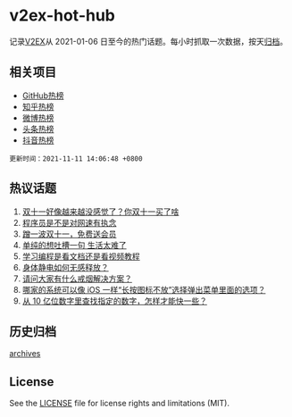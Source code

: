# v2ex-hot-hub

 记录[V2EX](https://www.v2ex.com/)从 2021-01-06 日至今的热门话题。每小时抓取一次数据，按天[归档](archives)。
 
 ## 相关项目

- [GitHub热榜](https://github.com/snaildev/github-hot-hub)
- [知乎热榜](https://github.com/snaildev/zhihu-hot-hub)
- [微博热榜](https://github.com/snaildev/weibo-hot-hub)
- [头条热榜](https://github.com/snaildev/toutiao-hot-hub)
- [抖音热榜](https://github.com/snaildev/douyin-hot-hub)


 `更新时间：2021-11-11 14:06:48 +0800`

## 热议话题

1. [双十一好像越来越没感觉了？你双十一买了啥](https://www.v2ex.com/t/814437)
1. [程序员是不是对网速有执念](https://www.v2ex.com/t/814571)
1. [蹭一波双十一，免费送会员](https://www.v2ex.com/t/814581)
1. [单纯的想吐槽一句 生活太难了](https://www.v2ex.com/t/814406)
1. [学习编程是看文档还是看视频教程](https://www.v2ex.com/t/814423)
1. [身体静电如何无感释放？](https://www.v2ex.com/t/814531)
1. [请问大家有什么戒烟解决方案？](https://www.v2ex.com/t/814576)
1. [哪家的系统可以像 iOS 一样“长按图标不放”选择弹出菜单里面的选项？](https://www.v2ex.com/t/814535)
1. [从 10 亿位数字里查找指定的数字，怎样才能快一些？](https://www.v2ex.com/t/814478)

## 历史归档

[archives](archives)

## License

See the [LICENSE](LICENSE) file for license rights and limitations (MIT).
